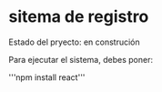 <h1> sitema de registro </h1>

Estado del pryecto: en construción

Para ejecutar el sistema, debes poner:

'''npm install react'''
